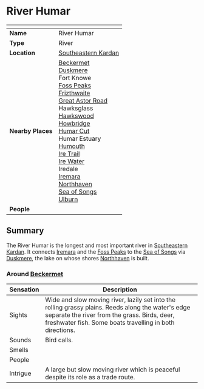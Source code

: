 # River Humar

| []() | |
| --- | --- |
| **Name** | River Humar |
| **Type** | River |
| **Location** | [Southeastern Kardan](../../regions/southeastern-kardan.md) |
| **Nearby Places** | [Beckermet](../../settlements/towns/beckermet.md)<br>[Duskmere](duskmere.md)<br>Fort Knowe<br>[Foss Peaks](../mountains/foss-peaks.md)<br>[Frizthwaite](../../settlements/villages/frizthwaite.md)<br>[Great Astor Road](../../roads/great-astor-road.md)<br>Hawksglass<br>[Hawkswood](../forests/hawkswood.md)<br>[Howbridge](../../settlements/villages/howbridge.md)<br>[Humar Cut](../../roads/humar-cut.md)<br>Humar Estuary<br>[Humouth](../../settlements/villages/humouth.md)<br>[Ire Trail](../../roads/ire-trail.md)<br>[Ire Water](ire-water.md)<br>Iredale<br>[Iremara](../mountains/iremara.md)<br>[Northhaven](../../settlements/cities/northhaven.md)<br>[Sea of Songs](../seas-oceans/sea-of-songs.md)<br>[Ulburn](../../settlements/villages/ulburn.md) |
| **People** | |

## Summary

The River Humar is the longest and most important river in [Southeastern Kardan](../../regions/southeastern-kardan.md). It connects [Iremara](../mountains/iremara.md) and the [Foss Peaks](../mountains/foss-peaks.md) to the [Sea of Songs](../seas-oceans/sea-of-songs.md) via [Duskmere](duskmere.md), the lake on whose shores [Northhaven](../../settlements/cities/northhaven.md) is built.

### Around [Beckermet](../../settlements/towns/beckermet.md)

| Sensation | Description |
| ---- | --- |
| Sights | Wide and slow moving river, lazily set into the rolling grassy plains. Reeds along the water's edge separate the river from the grass. Birds, deer, freshwater fish. Some boats travelling in both directions. |
| Sounds | Bird calls. |
| Smells | |
| People | |
| Intrigue | A large but slow moving river which is peaceful despite its role as a trade route. |
